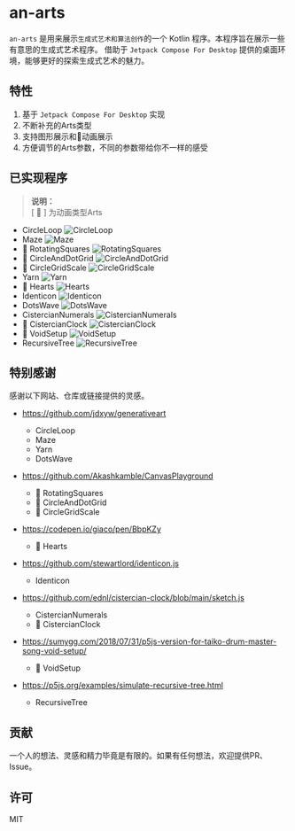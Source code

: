# an-arts

`an-arts` 是用来展示`生成式艺术和算法创作`的一个 Kotlin 程序。本程序旨在展示一些有意思的生成式艺术程序。
借助于 `Jetpack Compose For Desktop` 提供的桌面环境，能够更好的探索生成式艺术的魅力。

## 特性

1. 基于 `Jetpack Compose For Desktop` 实现
1. 不断补充的Arts类型
1. 支持图形展示和💫动画展示
1. 方便调节的Arts参数，不同的参数带给你不一样的感受

## 已实现程序

> **说明：**  
> [ 💫 ] 为动画类型Arts

+ CircleLoop
  ![CircleLoop](screenshots/CircleLoop.png)
+ Maze
  ![Maze](screenshots/Maze.png)
+ 💫 RotatingSquares
  ![RotatingSquares](screenshots/RotatingSquares.png)
+ 💫 CircleAndDotGrid
  ![CircleAndDotGrid](screenshots/CircleAndDotGrid.png)
+ 💫 CircleGridScale
  ![CircleGridScale](screenshots/CircleGridScale.png)
+ Yarn
  ![Yarn](screenshots/Yarn.png)
+ 💫 Hearts
  ![Hearts](screenshots/Hearts.png)
+ Identicon
  ![Identicon](screenshots/Identicon.png)
+ DotsWave
  ![DotsWave](screenshots/DotsWave.png)
+ CistercianNumerals
  ![CistercianNumerals](screenshots/CistercianNumerals.png)
+ 💫 CistercianClock
  ![CistercianClock](screenshots/CistercianClock.png)
+ 💫 VoidSetup
  ![VoidSetup](screenshots/VoidSetup.png)
+ RecursiveTree
  ![RecursiveTree](screenshots/RecursiveTree.png)

## 特别感谢

感谢以下网站、仓库或链接提供的灵感。

+ https://github.com/jdxyw/generativeart
    + CircleLoop
    + Maze
    + Yarn
    + DotsWave

+ https://github.com/Akashkamble/CanvasPlayground
    + 💫 RotatingSquares
    + 💫 CircleAndDotGrid
    + 💫 CircleGridScale

+ https://codepen.io/giaco/pen/BbpKZy
    + 💫 Hearts

+ https://github.com/stewartlord/identicon.js
    + Identicon

+ https://github.com/ednl/cistercian-clock/blob/main/sketch.js
    + CistercianNumerals
    + 💫 CistercianClock

+ https://sumygg.com/2018/07/31/p5js-version-for-taiko-drum-master-song-void-setup/
    + 💫 VoidSetup

+ https://p5js.org/examples/simulate-recursive-tree.html
    + RecursiveTree

## 贡献

一个人的想法、灵感和精力毕竟是有限的。如果有任何想法，欢迎提供PR、Issue。

## 许可

MIT
